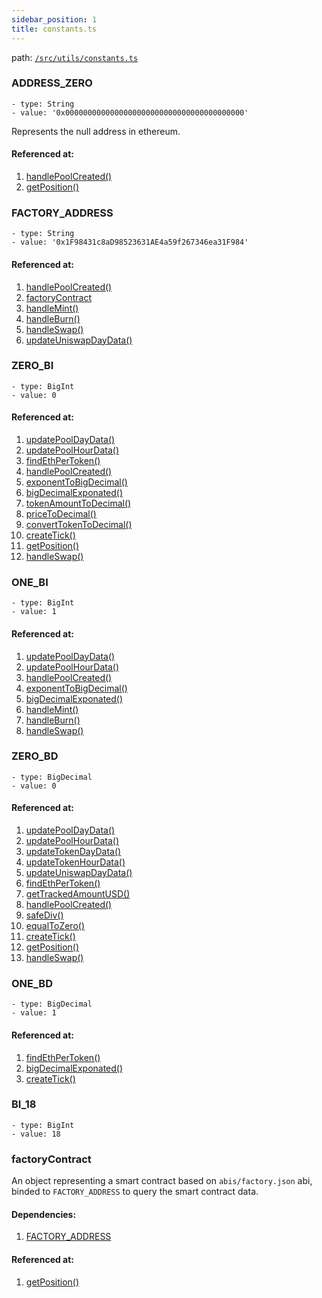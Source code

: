 ```yaml
---
sidebar_position: 1
title: constants.ts
---
```


path: [`/src/utils/constants.ts`](https://github.com/Uniswap/v3-subgraph/blob/main/src/utils/constants.ts)

### ADDRESS_ZERO
```
- type: String
- value: '0x0000000000000000000000000000000000000000'
```
Represents the null address in ethereum.

#### Referenced at:
1. [handlePoolCreated()](../mappings/factory.ts#handlepoolcreated)
2. [getPosition()](../mappings/position-manager.ts#getposition)

### FACTORY_ADDRESS
```
- type: String
- value: '0x1F98431c8aD98523631AE4a59f267346ea31F984'
```

#### Referenced at:
1. [handlePoolCreated()](../mappings/factory.ts#handlepoolcreated)
2. [factoryContract](#factorycontract)
3. [handleMint()](../mappings/core.ts#handlemint)
4. [handleBurn()](../mappings/core.ts#handleburn)
5. [handleSwap()](../mappings/core.ts#handleswap)
6. [updateUniswapDayData()](./intervalUpdates.ts#updateuniswapdaydata)

### ZERO_BI
```
- type: BigInt
- value: 0
```

#### Referenced at:
1. [updatePoolDayData()](./intervalUpdates.ts#updatepooldaydata)
2. [updatePoolHourData()](./intervalUpdates.ts#updatepoolhourdata)
3. [findEthPerToken()](./pricing.ts#findethpertoken)
4. [handlePoolCreated()](../mappings/factory.ts#handlepoolcreated)
5. [exponentToBigDecimal()](./index.ts#exponenttobigdecimal)
6. [bigDecimalExponated()](./index.ts#bigdecimalexponated)
7. [tokenAmountToDecimal()](./index.ts#tokenamounttodecimal)
8. [priceToDecimal()](./index.ts#pricetodecimal)
9. [convertTokenToDecimal()](./index.ts#converttokentodecimal)
10. [createTick()](./tick.ts#createtick)
11. [getPosition()](../mappings/position-manager.ts#getposition)
12. [handleSwap()](../mappings/core.ts#handleswap)

### ONE_BI
```
- type: BigInt
- value: 1
```

#### Referenced at:
1. [updatePoolDayData()](./intervalUpdates.ts#updatepooldaydata)
2. [updatePoolHourData()](./intervalUpdates.ts#updatepoolhourdata)
3. [handlePoolCreated()](../mappings/factory.ts#handlepoolcreated)
4. [exponentToBigDecimal()](./index.ts#exponenttobigdecimal)
5. [bigDecimalExponated()](./index.ts#bigdecimalexponated)
6. [handleMint()](../mappings/core.ts#handlemint)
7. [handleBurn()](../mappings/core.ts#handleburn)
8. [handleSwap()](../mappings/core.ts#handleswap)

### ZERO_BD
```
- type: BigDecimal
- value: 0
```

#### Referenced at:
1. [updatePoolDayData()](./intervalUpdates.ts#updatepooldaydata)
2. [updatePoolHourData()](./intervalUpdates.ts#updatepoolhourdata)
3. [updateTokenDayData()](./intervalUpdates.ts#updatetokendaydata)
4. [updateTokenHourData()](./intervalUpdates.ts#updatetokenhourdata)
5. [updateUniswapDayData()](./intervalUpdates.ts#updateuniswapdaydata)
6. [findEthPerToken()](./pricing.ts#findethpertoken)
7. [getTrackedAmountUSD()](./pricing.ts#gettrackedamountusd)
8. [handlePoolCreated()](../mappings/factory.ts#handlepoolcreated)
9. [safeDiv()](./index.ts#safediv)
10. [equalToZero()](./index.ts#equaltozero)
11. [createTick()](./tick.ts#createtick)
12. [getPosition()](../mappings/position-manager.ts#getposition)
13. [handleSwap()](../mappings/core.ts#handleswap)

### ONE_BD
```
- type: BigDecimal
- value: 1
```

#### Referenced at:
1. [findEthPerToken()](./pricing.ts#findethpertoken)
2. [bigDecimalExponated()](./index.ts#bigdecimalexponated)
3. [createTick()](./tick.ts#createtick)

### BI_18
```
- type: BigInt
- value: 18
```

### factoryContract
An object representing a smart contract based on `abis/factory.json` abi, binded to `FACTORY_ADDRESS` to query the smart contract data.

#### Dependencies:
1. [FACTORY_ADDRESS](#factory_address)

#### Referenced at:
1. [getPosition()](../mappings/position-manager.ts#getposition)